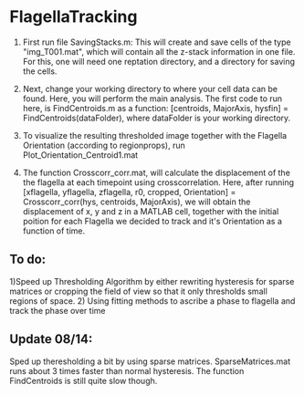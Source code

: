 # FlagellaTracking

1. First run file SavingStacks.m: This will create and save cells of the type "img_T001.mat", which will contain all the z-stack information in one file.
For this, one will need one reptation directory, and a directory for saving the cells. 

2. Next, change your working directory to where your cell data can be found. Here, you will perform the main analysis. The first code to run here, is FindCentroids.m as a function: [centroids, MajorAxis, hysfin] = FindCentroids(dataFolder), where dataFolder is your working directory. 

3. To visualize the resulting thresholded image together with the Flagella Orientation (according to regionprops), run Plot_Orientation_Centroid1.mat

4. The function Crosscorr_corr.mat, will calculate the displacement of the the flagella at each timepoint using crosscorrelation. Here, after running [xflagella, yflagella, zflagella, r0, cropped, Orientation] = Crosscorr_corr(hys, centroids, MajorAxis), we will obtain the displacement of x, y and z in a MATLAB cell, together with the initial poition for each Flagella we decided to track and it's Orientation as a function of time.

## To do: 
1)Speed up Thresholding Algorithm by either rewriting hysteresis for sparse matrices or cropping the field of view so that it only thresholds small regions of space.
2) Using fitting methods to ascribe a phase to flagella and track the phase over time


## Update 08/14: 

Sped up theresholding a bit by using sparse matrices. SparseMatrices.mat runs about 3 times faster than normal hysteresis. The function FindCentroids is still quite slow though.
